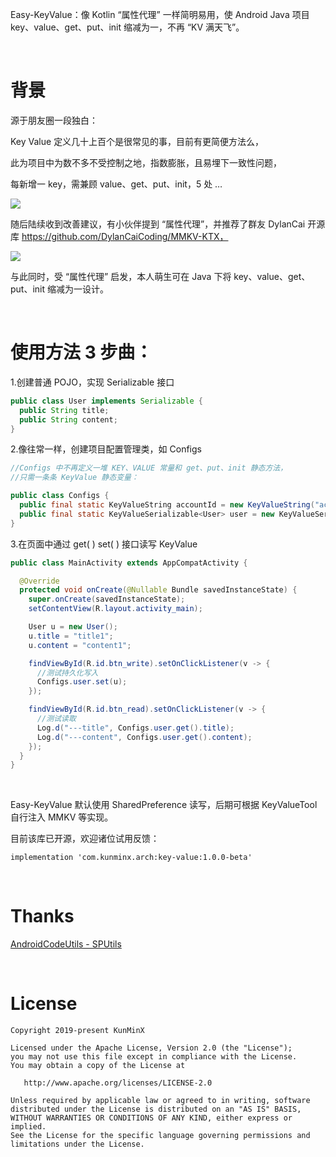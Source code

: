 Easy-KeyValue：像 Kotlin “属性代理” 一样简明易用，使 Android Java 项目 key、value、get、put、init 缩减为一，不再 “KV 满天飞”。

&nbsp;

# 背景

源于朋友圈一段独白：

Key Value 定义几十上百个是很常见的事，目前有更简便方法么，

此为项目中为数不多不受控制之地，指数膨胀，且易埋下一致性问题，

每新增一 key，需兼顾 value、get、put、init，5 处 …

![](https://tva1.sinaimg.cn/large/e6c9d24ely1h4c5mrfb32j21dq0rgn43.jpg)

随后陆续收到改善建议，有小伙伴提到 “属性代理”，并推荐了群友 DylanCai 开源库 https://github.com/DylanCaiCoding/MMKV-KTX，

![](https://tva1.sinaimg.cn/large/e6c9d24ely1h4c5rrtf8aj20ta0swmz7.jpg)

与此同时，受 “属性代理” 启发，本人萌生可在 Java 下将 key、value、get、put、init 缩减为一设计。

&nbsp;

# 使用方法 3 步曲：

1.创建普通 POJO，实现 Serializable 接口

```java
public class User implements Serializable {
  public String title;
  public String content;
}
```

2.像往常一样，创建项目配置管理类，如 Configs

```java
//Configs 中不再定义一堆 KEY、VALUE 常量和 get、put、init 静态方法，
//只需一条条 KeyValue 静态变量：

public class Configs {
  public final static KeyValueString accountId = new KeyValueString("accountId");
  public final static KeyValueSerializable<User> user = new KeyValueSerializable<>("user");
}
```

3.在页面中通过 get( ) set( ) 接口读写 KeyValue

```java
public class MainActivity extends AppCompatActivity {

  @Override
  protected void onCreate(@Nullable Bundle savedInstanceState) {
    super.onCreate(savedInstanceState);
    setContentView(R.layout.activity_main);

    User u = new User();
    u.title = "title1";
    u.content = "content1";

    findViewById(R.id.btn_write).setOnClickListener(v -> {
      //测试持久化写入
      Configs.user.set(u);
    });

    findViewById(R.id.btn_read).setOnClickListener(v -> {
      //测试读取
      Log.d("---title", Configs.user.get().title);
      Log.d("---content", Configs.user.get().content);
    });
  }
}
```

&nbsp;

Easy-KeyValue 默认使用 SharedPreference 读写，后期可根据 KeyValueTool 自行注入 MMKV 等实现。

目前该库已开源，欢迎诸位试用反馈：

```
implementation 'com.kunminx.arch:key-value:1.0.0-beta'
```

&nbsp;

# Thanks

[AndroidCodeUtils - SPUtils](https://github.com/Blankj/AndroidUtilCode/blob/d0b890e106be3658d259ca7ec52e232b991f67f1/lib/utilcode/src/main/java/com/blankj/utilcode/util/SPUtils.java)

&nbsp;

# License

```
Copyright 2019-present KunMinX

Licensed under the Apache License, Version 2.0 (the "License");
you may not use this file except in compliance with the License.
You may obtain a copy of the License at

   http://www.apache.org/licenses/LICENSE-2.0

Unless required by applicable law or agreed to in writing, software
distributed under the License is distributed on an "AS IS" BASIS,
WITHOUT WARRANTIES OR CONDITIONS OF ANY KIND, either express or implied.
See the License for the specific language governing permissions and
limitations under the License.
```



